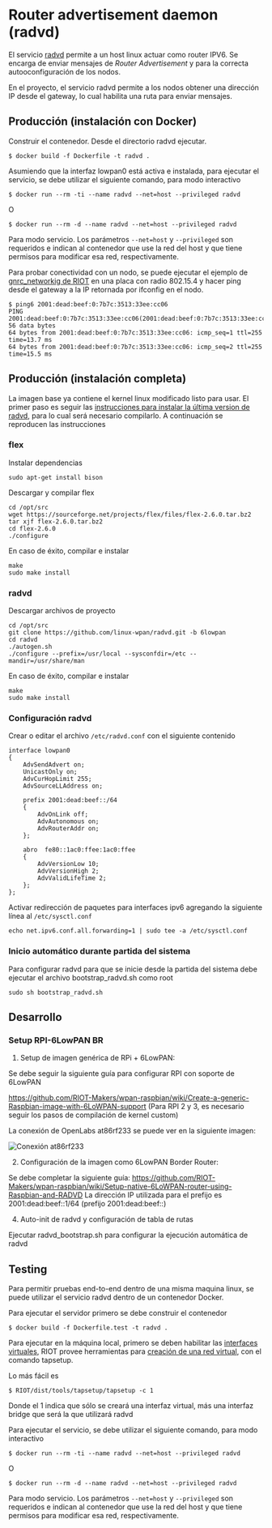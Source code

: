 Router advertisement daemon (radvd)
===================================

El servicio [radvd](http://www.litech.org/radvd/) permite a un host linux actuar como router IPV6. Se encarga de enviar mensajes de *Router Advertisement* y para la correcta autooconfiguración de los nodos.

En el proyecto, el servicio radvd permite a los nodos obtener una dirección IP desde el gateway, lo cual habilita una ruta para enviar mensajes.


Producción (instalación con Docker)
-----------------------------------

Construir el contenedor. Desde el directorio radvd ejecutar.

```
$ docker build -f Dockerfile -t radvd .
```

Asumiendo que la interfaz lowpan0 está activa e instalada, para ejecutar el servicio, se debe utilizar el siguiente comando, para modo interactivo

```
$ docker run --rm -ti --name radvd --net=host --privileged radvd
```

O

```
$ docker run --rm -d --name radvd --net=host --privileged radvd
```

Para modo servicio. Los parámetros `--net=host` y `--privileged` son requeridos e indican al contenedor que use la red del host y que tiene permisos para modificar esa red, respectivamente.

Para probar conectividad con un nodo, se puede ejecutar el ejemplo de [gnrc_networkig de RIOT](https://github.com/RIOT-OS/RIOT/tree/master/examples/gnrc_networking) en una placa con radio 802.15.4 y hacer ping desde el gateway a la IP retornada por ifconfig en el nodo.

```
$ ping6 2001:dead:beef:0:7b7c:3513:33ee:cc06
PING 2001:dead:beef:0:7b7c:3513:33ee:cc06(2001:dead:beef:0:7b7c:3513:33ee:cc06) 56 data bytes
64 bytes from 2001:dead:beef:0:7b7c:3513:33ee:cc06: icmp_seq=1 ttl=255 time=13.7 ms
64 bytes from 2001:dead:beef:0:7b7c:3513:33ee:cc06: icmp_seq=2 ttl=255 time=15.5 ms
```

Producción (instalación completa)
-----------------------------

La imagen base ya contiene el kernel linux modificado listo para usar. El primer paso es seguir las [instrucciones para instalar la última version de radvd](https://github.com/RIOT-Makers/wpan-raspbian/wiki/Setup-native-6LoWPAN-router-using-Raspbian-and-RADVD), para lo cual será necesario compilarlo. A continuación se reproducen las instrucciones

### flex

Instalar dependencias

```
sudo apt-get install bison
```

Descargar y compilar flex

```
cd /opt/src
wget https://sourceforge.net/projects/flex/files/flex-2.6.0.tar.bz2
tar xjf flex-2.6.0.tar.bz2
cd flex-2.6.0
./configure
```

En caso de éxito, compilar e instalar

```
make
sudo make install
```

### radvd

Descargar archivos de proyecto

```
cd /opt/src
git clone https://github.com/linux-wpan/radvd.git -b 6lowpan
cd radvd
./autogen.sh
./configure --prefix=/usr/local --sysconfdir=/etc --mandir=/usr/share/man
```

En caso de éxito, compilar e instalar

```
make
sudo make install
```

### Configuración radvd

Crear o editar el archivo `/etc/radvd.conf` con el siguiente contenido

```
interface lowpan0
{
    AdvSendAdvert on;
    UnicastOnly on;
    AdvCurHopLimit 255;
    AdvSourceLLAddress on;

    prefix 2001:dead:beef::/64
    {
        AdvOnLink off;
        AdvAutonomous on;
        AdvRouterAddr on;
    };

    abro  fe80::1ac0:ffee:1ac0:ffee
    {
        AdvVersionLow 10;
        AdvVersionHigh 2;
        AdvValidLifeTime 2;
    };
};
```

Activar redirección de paquetes para interfaces ipv6 agregando la siguiente línea al `/etc/sysctl.conf`

```
echo net.ipv6.conf.all.forwarding=1 | sudo tee -a /etc/sysctl.conf
```

### Inicio automático durante partida del sistema

Para configurar radvd para que se inicie desde la partida del sistema debe ejecutar el archivo bootstrap_radvd.sh como root

```
sudo sh bootstrap_radvd.sh
```

Desarrollo
----------

### Setup RPI-6LowPAN BR

1) Setup de imagen genérica de RPi + 6LowPAN:

Se debe seguir la siguiente guía para configurar RPI con soporte de 6LowPAN

https://github.com/RIOT-Makers/wpan-raspbian/wiki/Create-a-generic-Raspbian-image-with-6LoWPAN-support
(Para RPI 2 y 3, es necesario seguir los pasos de compilación de kernel custom)

La conexión de OpenLabs at86rf233 se puede ver en la siguiente imagen:

![Conexión at86rf233](../docs/images/radio.jpg)

2) Configuración de la imagen como 6LowPAN Border Router:

Se debe completar la siguiente guía:
https://github.com/RIOT-Makers/wpan-raspbian/wiki/Setup-native-6LoWPAN-router-using-Raspbian-and-RADVD
La dirección IP utilizada para el prefijo es 2001:dead:beef::1/64 (prefijo 2001:dead:beef::)

4) Auto-init de radvd y configuración de tabla de rutas

Ejecutar radvd_bootstrap.sh para configurar la ejecución automática de radvd


Testing
-------

Para permitir pruebas end-to-end dentro de una misma maquina linux, se puede utilizar el servicio radvd dentro de un contenedor Docker.

Para ejecutar el servidor primero se debe construir el contenedor

```
$ docker build -f Dockerfile.test -t radvd .
```

Para ejecutar en la máquina local, primero se deben habilitar las [interfaces virtuales](https://en.wikipedia.org/wiki/Virtual_network_interface), RIOT provee herramientas para [creación de una red virtual](https://github.com/RIOT-OS/RIOT/wiki/Virtual-riot-network), con el comando tapsetup.

Lo más fácil es

```
$ RIOT/dist/tools/tapsetup/tapsetup -c 1
```

Donde el 1 indica que sólo se creará una interfaz virtual, más una interfaz bridge que será la que utilizará radvd

Para ejecutar el servicio, se debe utilizar el siguiente comando, para modo interactivo

```
$ docker run --rm -ti --name radvd --net=host --privileged radvd
```

O

```
$ docker run --rm -d --name radvd --net=host --privileged radvd
```

Para modo servicio. Los parámetros `--net=host` y `--privileged` son requeridos e indican al contenedor que use la red del host y que tiene permisos para modificar esa red, respectivamente.
